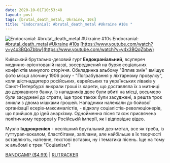 ```yaml
---
date: 2020-10-01T10:53:48
layout: post
tags: [brutal_death_metal, Ukraine, 10s]
title: "Endocranial: #brutal_death_metal #Ukraine #10s "
---
```

![Endocranial: #brutal_death_metal #Ukraine #10s ](https://i.ytimg.com/vi/y4x3BQqZbbw/maxresdefault.jpg)
Endocranial: [#brutal_death_metal](/tags/#brutal_death_metal) [#Ukraine](/tags/#Ukraine) [#10s](/tags/#10s) [https://www.youtube.com/watch?v=y4x3BQqZbbw](https://www.youtube.com/watch?v=y4x3BQqZbbw)

Київський брутально-дезовий гурт **Ендокраніальний**, всупереч медично-орієнтованій назві, зосереджений на бурях соціальних конфліктів минулого сторіччя. Обкладинка альбому &quot;Вплив змін&quot; вміщує фото місця злочину 1906 року - &quot;Пограбування у ліхтарному провулку&quot;, коли шістнадцятеро російських, єврейських та українських ліваків у Санкт-Петербурзі викрали гроші із карети, що доставляла їх з митниці до державного банку. Із нападників двоє були вбиті на місці, восьмеро були засуджені до страти, іще троє також були засуджені, а решта троє зникли з двома мішками грошей. Нападники належали до бойової організації есерів-максималістів, - відколу соціалістів-революціонерів, що прийшов до ідей анархізму. Однойменна пісня також присвячена політичному теророві у Російській імперії, як і відповідне відео.

Музло **Індрокреніел** - неспішний брутальний дез-метал, все як треба, із ґуттурал-вокалом, бластбітами, запілами, але найбільше в їх творчості вставляють, напевне, текстові вставки, ну і тематика пісень. Іще на тому  ж альбомі є трек &quot;Соціалізм&quot;!

[BANDCAMP ($4.99)](https://endocranialkiev.bandcamp.com/album/impact-of-change) \| [RUTRACKER](https://rutracker.org/forum/viewtopic.php?t=4577901)